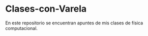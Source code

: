 # Clases-con-Varela
En este repositorio se encuentran apuntes de mis clases de física computacional.
